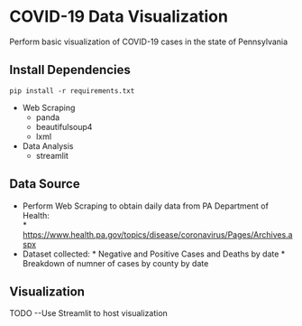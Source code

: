# COVID-19 Data Visualization #

Perform basic visualization of COVID-19 cases in the state of Pennsylvania

## Install Dependencies ##

```
pip install -r requirements.txt
```

* Web Scraping
  * panda
  * beautifulsoup4
  * lxml
* Data Analysis
  * streamlit

## Data Source ##

* Perform Web Scraping to obtain daily data from PA Department of Health:   
      * https://www.health.pa.gov/topics/disease/coronavirus/Pages/Archives.aspx
* Dataset collected:
      * Negative and Positive Cases and Deaths by date
      * Breakdown of numner of cases by county by date

## Visualization ##

TODO --Use Streamlit to host visualization
